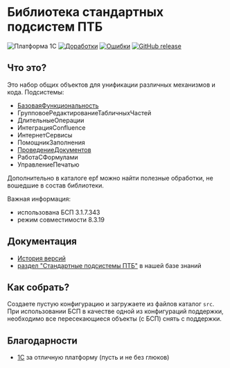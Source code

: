 # Библиотека стандартных подсистем ПТБ

![Платформа 1С](https://img.shields.io/badge/1с_platform-8.3.20.1838-yellow.svg)
[![Доработки](https://img.shields.io/github/issues/progtb/ptb_ssl/enhancement.svg?color=green&label=Доработки)](https://github.com/progtb/ptb_ssl/labels/enhancement)
[![Ошибки](https://img.shields.io/github/issues/progtb/ptb_ssl/bug.svg?color=red&label=Ошибки)](https://github.com/progtb/ptb_ssl/labels/bug)
[![GitHub release](https://img.shields.io/github/release/progtb/ptb_ssl.svg)](https://github.com/progtb/ptb_ssl/releases)

## Что это?

Это набор общих объектов для унификации различных механизмов и кода.
Подсистемы:
* [БазоваяФункциональность](docs/БазоваяФункциональность.MD)
* ГрупповоеРедактированиеТабличныхЧастей
* ДлительныеОперации
* ИнтеграцияConfluence
* ИнтернетСервисы
* ПомощникЗаполнения
* [ПроведениеДокументов](docs/ПроведениеДокументов.MD)
* РаботаСФормулами
* УправлениеПечатью

Дополнительно в каталоге epf можно найти полезные обработки, не вошедшие в состав библиотеки.

Важная информация:
* использована БСП 3.1.7.343
* режим совместимости 8.3.19

## Документация

* [История версий](docs/%D0%98%D1%81%D1%82%D0%BE%D1%80%D0%B8%D1%8F%20%D0%B2%D0%B5%D1%80%D1%81%D0%B8%D0%B9.MD)
* [раздел "Стандартные подсистемы ПТБ"](https://progtb.atlassian.net/wiki/spaces/ptbssl/) в нашей базе знаний

## Как собрать?

Создаете пустую конфигурацию и загружаете из файлов каталог `src`.
При использовании БСП в качестве одной из конфигураций поддержки, необходимо все пересекающиеся объекты (с БСП) снять с поддержки.

## Благодарности
* [1С](https://v8.1c.ru/) за отличную платформу (пусть и не без глюков)